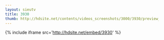 ```yaml
---
layout: sieutv
title: 3930
thumb: http://hdsite.net/contents/videos_screenshots/3000/3930/preview_360p.mp4.jpg
---
```

{% include iframe src='http://hdsite.net/embed/3930' %}
 
